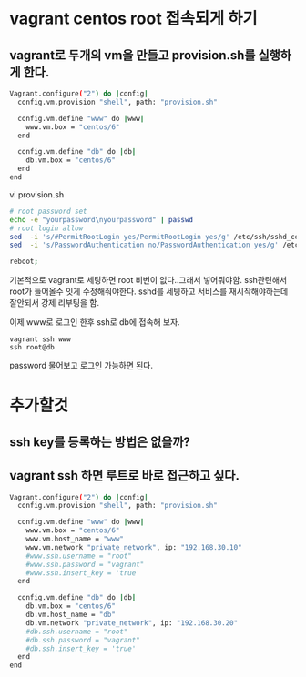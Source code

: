 # vagrant centos root 접속되게 하기 

## vagrant로 두개의 vm을 만들고 provision.sh를 실행하게 한다. 
```bash
Vagrant.configure("2") do |config|
  config.vm.provision "shell", path: "provision.sh"

  config.vm.define "www" do |www|
    www.vm.box = "centos/6"
  end

  config.vm.define "db" do |db|
    db.vm.box = "centos/6"
  end
end
```

vi provision.sh 

```bash
# root password set
echo -e "yourpassword\nyourpassword" | passwd
# root login allow
sed  -i 's/#PermitRootLogin yes/PermitRootLogin yes/g' /etc/ssh/sshd_config;
sed  -i 's/PasswordAuthentication no/PasswordAuthentication yes/g' /etc/ssh/sshd_config;

reboot;
```
기본적으로 vagrant로 세팅하면 root 비번이 없다..그래서 넣어줘야함. 
ssh관련해서 root가 들어올수 잇게 수정해줘야한다.
sshd를 세팅하고 서비스를 재시작해야하는데 잘안되서 강제 리부팅을 함. 

이제 www로 로그인 한후 ssh로 db에 접속해 보자. 
```
vagrant ssh www
ssh root@db
```
password 물어보고 로그인 가능하면 된다.

# 추가할것 

## ssh key를 등록하는 방법은 없을까?


## vagrant ssh 하면 루트로 바로 접근하고 싶다. 
```bash
Vagrant.configure("2") do |config|
  config.vm.provision "shell", path: "provision.sh"

  config.vm.define "www" do |www|
    www.vm.box = "centos/6"
    www.vm.host_name = "www"
    www.vm.network "private_network", ip: "192.168.30.10"
    #www.ssh.username = "root"
    #www.ssh.password = "vagrant"
    #www.ssh.insert_key = 'true'
  end

  config.vm.define "db" do |db|
    db.vm.box = "centos/6"
    db.vm.host_name = "db"
    db.vm.network "private_network", ip: "192.168.30.20"
    #db.ssh.username = "root"
    #db.ssh.password = "vagrant"
    #db.ssh.insert_key = 'true'
  end
end
```

